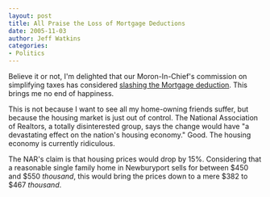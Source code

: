 ```yaml
---
layout: post
title: All Praise the Loss of Mortgage Deductions
date: 2005-11-03
author: Jeff Watkins
categories:
- Politics
---
```


Believe it or not, I'm delighted that our Moron-In-Chief's commission on simplifying taxes has considered [slashing the Mortgage deduction](http://www.nytimes.com/2005/11/03/business/03tax.html). This brings me no end of happiness.

This is not because I want to see all my home-owning friends suffer, but because the housing market is just out of control. The National Association of Realtors, a totally disinterested group, says the change would have "a devastating effect on the nation's housing economy." Good. The housing economy is currently ridiculous.

The NAR's claim is that housing prices would drop by 15%. Considering that a reasonable single family home in Newburyport sells for between $450 and $550 *thousand*, this would bring the prices down to a mere $382 to $467 *thousand*.